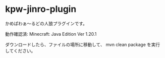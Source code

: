 # kpw-jinro-plugin
かめぱわぁ〜るどの人狼プラグインです。

動作確認済:
Minecraft: Java Edition
Ver 1.20.1

ダウンロードしたら、ファイルの場所に移動して、
mvn clean package
を実行してください。
